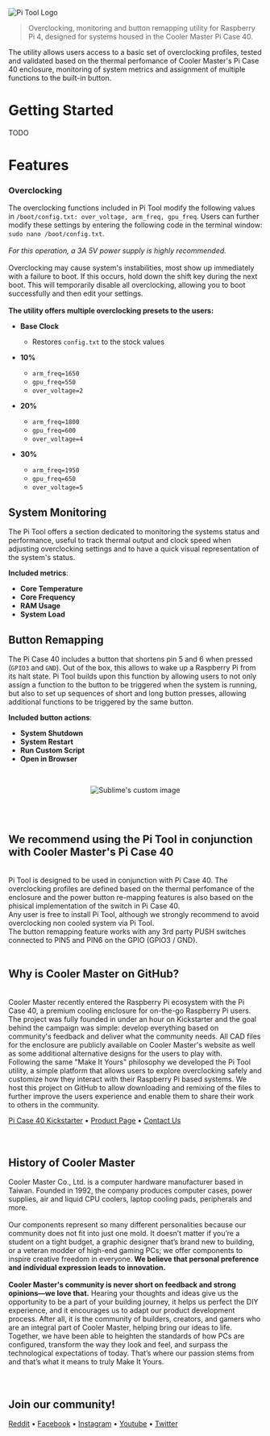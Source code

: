 ![Pi Tool Logo](https://i.imgur.com/Mjtqx6w.png)

> Overclocking, monitoring and button remapping utility for Raspberry Pi 4, designed for systems housed in the Cooler Master Pi Case 40.

The utility allows users access to a basic set of overclocking profiles, tested and validated based on the thermal perfomance of Cooler Master's Pi Case 40 enclosure, monitoring of system metrics and assignment of multiple functions to the built-in button.

# Getting Started

TODO

# Features

### Overclocking
The overclocking functions included in Pi Tool modify the following values in `/boot/config.txt: over_voltage, arm_freq, gpu_freq`.
Users can further modify these settings by entering the following code in the terminal window: `sudo nano /boot/config.txt`.
<br />
<br />
*For this operation, a 3A 5V power supply is highly recommended.*
<br />
<br />
Overclocking may cause system's instabilities, most show up immediately with a failure to boot. If this occurs, hold down the shift key during the next boot. This will temporarily disable all overclocking, allowing you to boot successfully and then edit your settings.<br />
<br />
**The utility offers multiple overclocking presets to the users:**
- **Base Clock**
  - Restores `config.txt` to the stock values

- **10%**
  - `arm_freq=1650`
  - `gpu_freq=550`
  - `over_voltage=2`

- **20%**
  - `arm_freq=1800`
  - `gpu_freq=600`
  - `over_voltage=4`

- **30%**
  - `arm_freq=1950`
  - `gpu_freq=650`
  - `over_voltage=5`

## System Monitoring

The Pi Tool offers a section dedicated to monitoring the systems status and performance, useful to track thermal output and clock speed when adjusting overclocking settings and to have a quick visual representation of the system's status.

**Included metrics**:
- **Core Temperature**
- **Core Frequency**
- **RAM Usage**
- **System Load**

## Button Remapping

The Pi Case 40 includes a button that shortens pin 5 and 6 when pressed (`GPIO3` and `GND`). Out of the box, this allows to wake up a Raspberry Pi from its halt state. Pi Tool builds upon this function by allowing users to not only assign a function to the button to be triggered when the system is running, but also to set up sequences of short and long button presses, allowing additional functions to be triggered by the same button.

**Included button actions**:
- **System Shutdown**
- **System Restart**
- **Run Custom Script**
- **Open in Browser**

<br />

<p align="center">
  <img src="https://i.imgur.com/9uufTjP.jpg" alt="Sublime's custom image"/>
</p>
<br />
<br />

## We recommend using the Pi Tool in conjunction with Cooler Master's Pi Case 40
<br />
Pi Tool is designed to be used in conjunction with Pi Case 40. The overclocking profiles are defined based on the thermal perfomance of the enclosure and the power button re-mapping features is also based on the phisical implementation of the switch in Pi Case 40.
<br />
Any user is free to install Pi Tool, although we strongly recommend to avoid overclocking non cooled system via Pi Tool.<br />
The button remapping feature works with any 3rd party PUSH switches connected to PIN5 and PIN6 on the GPIO (GPIO3 / GND).
<br />
<br />




## Why is Cooler Master on GitHub?
<br />
Cooler Master recently entered the Raspberry Pi ecosystem with the Pi Case 40, a premium cooling enclosure for on-the-go Raspberry Pi users.<br />
The project was fully founded in under an hour on Kickstarter and the goal behind the campaign was simple: develop everything based on community's feedback and deliver what the community needs. All CAD files for the enclosure are publicly available on Cooler Master's website as well as some additional alternative designs for the users to play with.<br />
Following the same "Make It Yours" philosophy we developed the Pi Tool utility, a simple platform that allows users to explore overclocking safely and customize how they interact with their Raspberry Pi based systems. We host this project on GitHub to allow downloading and remixing of the files to further improve the users experience and enable them to share their work to others in the community. <br />

[Pi Case 40 Kickstarter](https://www.kickstarter.com/projects/coolermaster/pi-case-40) • [Product Page](http://www.coolermaster.com/catalog/cases/raspberry-pi/pi-case-40/) • [Contact Us](https://account.coolermaster.com/IntroSupport.aspx)
<br />
<br />
<br />

## History of Cooler Master

Cooler Master Co., Ltd. is a computer hardware manufacturer based in Taiwan. Founded in 1992, the company produces computer cases, power supplies, air and liquid CPU coolers, laptop cooling pads, peripherals and more.<br />
<br />
Our components represent so many different personalities because our community does not fit into just one mold. It doesn’t matter if you’re a student on a tight budget, a graphic designer that’s brand new to building, or a veteran modder of high-end gaming PCs; we offer components to inspire creative freedom in everyone. **We believe that personal preference and individual expression leads to innovation.**<br />
<br />
**Cooler Master's community is never short on feedback and strong opinions—we love that.** Hearing your thoughts and ideas give us the opportunity to be a part of your building journey, it helps us perfect the DIY experience, and it encourages us to adapt our product development process. After all, it is the community of builders, creators, and gamers who are an integral part of Cooler Master, helping bring our ideas to life. Together, we have been able to heighten the standards of how PCs are configured, transform the way they look and feel, and surpass the technological expectations of today. That’s where our passion stems from and that’s what it means to truly Make It Yours.<br />
<br />
<br />

## Join our community!

[Reddit](https://www.reddit.com/r/coolermaster/) • [Facebook](https://www.facebook.com/coolermaster/) • [Instagram](https://www.instagram.com/coolermaster/) • [Youtube](https://www.youtube.com/channel/UCojNjp-K3t9NyTTlsFXQkGA) • [Twitter](https://twitter.com/CoolerMaster)
